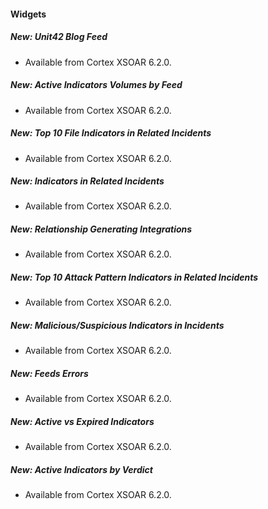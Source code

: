 
#### Widgets
##### New: Unit42 Blog Feed
- Available from Cortex XSOAR 6.2.0.
##### New: Active Indicators Volumes by Feed
- Available from Cortex XSOAR 6.2.0.
##### New: Top 10 File Indicators in Related Incidents
- Available from Cortex XSOAR 6.2.0.
##### New: Indicators in Related Incidents
- Available from Cortex XSOAR 6.2.0.
##### New: Relationship Generating Integrations
- Available from Cortex XSOAR 6.2.0.
##### New: Top 10 Attack Pattern Indicators in Related Incidents
- Available from Cortex XSOAR 6.2.0.
##### New: Malicious/Suspicious Indicators in Incidents
- Available from Cortex XSOAR 6.2.0.
##### New: Feeds Errors
- Available from Cortex XSOAR 6.2.0.
##### New: Active vs Expired Indicators
- Available from Cortex XSOAR 6.2.0.
##### New: Active Indicators by Verdict
- Available from Cortex XSOAR 6.2.0.
